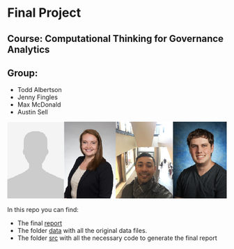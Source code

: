 # Final Project
## Course: Computational Thinking for Governance Analytics

## Group: 

* Todd Albertson
* Jenny Fingles
* Max McDonald
* Austin Sell

<center>
<img src="https://github.com/arsell/599-Project/raw/master/group_pic.png" width="800">
</center>

In this repo you can find:

* The final [report](https://github.com/arsell/599-Project/blob/master/results/analysis.pdf)
* The folder [data](https://github.com/arsell/599-Project/tree/master/data) with all the original data files.
* The folder [src](https://github.com/arsell/599-Project/tree/master/src) with all the necessary code to generate the final report
